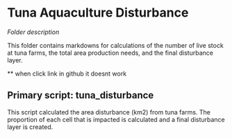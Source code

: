 # Tuna Aquaculture Disturbance

_Folder description_

This folder contains markdowns for calculations of the number of live stock at tuna farms, the total area production needs, and the final disturbance layer.

** when click link in github it doesnt work
## Primary script: tuna_disturbance
This script calculated the area disturbance (km2) from tuna farms. The proportion of each cell that is impacted is calculated and a final disturbance layer is created.

